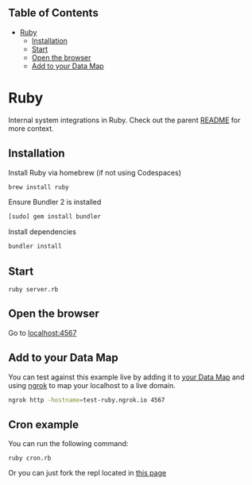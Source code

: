 <!-- START doctoc generated TOC please keep comment here to allow auto update -->
<!-- DON'T EDIT THIS SECTION, INSTEAD RE-RUN doctoc TO UPDATE -->

## Table of Contents

- [Ruby](#ruby)
  - [Installation](#installation)
  - [Start](#start)
  - [Open the browser](#open-the-browser)
  - [Add to your Data Map](#add-to-your-data-map)

<!-- END doctoc generated TOC please keep comment here to allow auto update -->

# Ruby

Internal system integrations in Ruby. Check out the parent [README](../README.md) for more context.

## Installation

Install Ruby via homebrew (if not using Codespaces)

```sh
brew install ruby
```

Ensure Bundler 2 is installed

```sh
[sudo] gem install bundler
```

Install dependencies

```sh
bundler install
```

## Start

```sg
ruby server.rb
```

## Open the browser

Go to [localhost:4567](https://localhost:4567)

## Add to your Data Map

You can test against this example live by adding it to [your Data Map](https://app.transcend.io/data-map/silos?integrationName=server) and using [ngrok](https://ngrok.com/) to map your localhost to a live domain.

```sh
ngrok http -hostname=test-ruby.ngrok.io 4567
```
## Cron example

You can run the following command:

```sg
ruby cron.rb
```

Or you can just fork the repl located in [this page](https://replit.com/@GiulianoGiacag1/Ruby-Cron-Example-Transcend)
